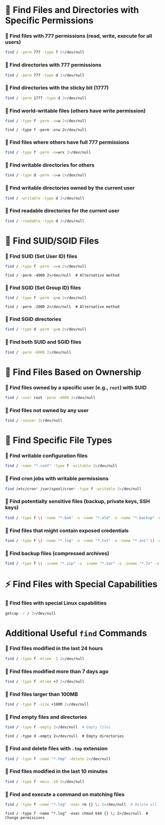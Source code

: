 

# 📌 Find Files and Directories with Specific Permissions

### 🔹 Find files with 777 permissions (read, write, execute for all users)
```bash
find / -perm 777 -type f 2>/dev/null
```
### 🔹 Find directories with 777 permissions
```bash
find / -perm 777 -type d 2>/dev/null
```
### 🔹 Find directories with the **sticky bit** (1777)
```bash
find / -perm 1777 -type d 2>/dev/null
```
### 🔹 Find world-writable files (others have write permission)
```bash
find / -type f -perm -o=w 2>/dev/null
```
```
find / -type f -perm -o+w 2>/dev/null
```
### 🔹 Find files where **others** have full 777 permissions
```bash
find / -type f -perm -o=wrx 2>/dev/null
```
### 🔹 Find writable directories for **others**
```bash
find / -type d -perm -o=w 2>/dev/null
```
### 🔹 Find writable directories owned by the **current user**
```bash
find / -writable -type d 2>/dev/null
```
### 🔹 Find readable directories for the **current user**
```bash
find / -readable -type d 2>/dev/null
```

# 🔐 Find SUID/SGID Files

### 🔹 Find **SUID** (Set User ID) files
```bash
find / -type f -perm -u=s 2>/dev/null
```
```
find / -perm -4000 2>/dev/null  # Alternative method
```
### 🔹 Find **SGID** (Set Group ID) files
```bash
find / -type f -perm -g=s 2>/dev/null
```
```
find / -perm -2000 2>/dev/null  # Alternative method
```
### 🔹 Find **SGID** directories
```bash
find / -type d -perm -g=s 2>/dev/null
```
### 🔹 Find both **SUID and SGID** files
```bash
find / -perm -6000 2>/dev/null
```

# 👤 Find Files Based on Ownership

### 🔹 Find files owned by a **specific user** (e.g., `root`) with SUID
```bash
find / -user root -perm -4000 2>/dev/null
```
### 🔹 Find files **not owned** by any user
```bash
find / -nouser 2>/dev/null
```

# 📁 Find Specific File Types

### 🔹 Find writable **configuration files**
```bash
find / -name "*.conf" -type f -writable 2>/dev/null
```
### 🔹 Find **cron jobs** with writable permissions
```bash
find /etc/cron* /var/spool/cron* -type f -writable 2>/dev/null
```
### 🔹 Find **potentially sensitive files** (backup, private keys, SSH keys)
```bash
find / -type f \( -name "*.bak" -o -name "*.old" -o -name "*.backup" -o -name "id_rsa*" -o -name "authorized_keys" \) 2>/dev/null
```
### 🔹 Find files that might contain **exposed credentials**
```bash
find / -type f \( -name "*.log" -o -name "*.txt" -o -name "*.ini" \) -exec grep -i 'password' {} + 2>/dev/null
```
### 🔹 Find **backup files** (compressed archives)
```bash
find / -type f \( -iname "*.zip" -o -iname "*.tar" -o -iname "*.7z" -o -iname "*.rar" -o -iname "*.bz2" -o -iname "*.gz" -o -iname "*.tbz" -o -iname "*.tgz" \) > backupfiles.txt
```

# ⚡ Find Files with Special Capabilities

### 🔹 Find files with **special Linux capabilities**
```bash
getcap -r / 2>/dev/null
```

#  Additional Useful `find` Commands

### 🔹 Find files modified **in the last 24 hours**
```bash
find / -type f -mtime -1 2>/dev/null
```
### 🔹 Find files modified **more than 7 days ago**
```bash
find / -type f -mtime +7 2>/dev/null
```
### 🔹 Find files **larger than 100MB**
```bash
find / -type f -size +100M 2>/dev/null
```
### 🔹 Find **empty** files and directories
```bash
find / -type f -empty 2>/dev/null  # Empty files
```
```
find / -type d -empty 2>/dev/null  # Empty directories
```
### 🔹 Find and **delete** files with `.tmp` extension
```bash
find / -type f -name "*.tmp" -delete 2>/dev/null
```
### 🔹 Find files **modified in the last 10 minutes**
```bash
find / -type f -mmin -10 2>/dev/null
```
### 🔹 Find and **execute a command** on matching files
```bash
find / -type f -name "*.log" -exec rm {} \; 2>/dev/null  # Delete all .log files
```
```
find / -type f -name "*.log" -exec chmod 644 {} \; 2>/dev/null  # Change permissions
```
